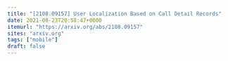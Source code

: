 ```yaml
---
title: "[2108.09157] User Localization Based on Call Detail Records"
date: 2021-08-23T20:58:47+0000
itemurl: "https://arxiv.org/abs/2108.09157"
sites: "arxiv.org"
tags: ["mobile"]
draft: false
---
```

